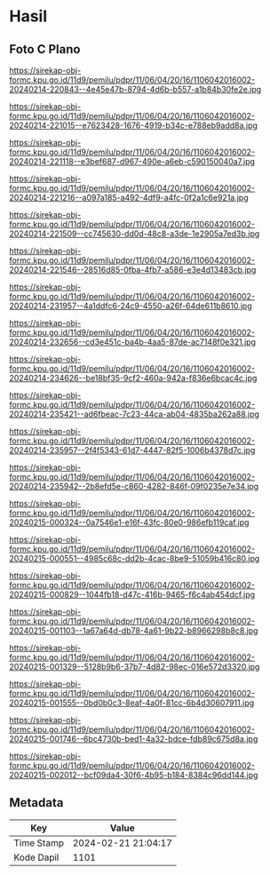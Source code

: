 # Hasil

## Foto C Plano

https://sirekap-obj-formc.kpu.go.id/11d9/pemilu/pdpr/11/06/04/20/16/1106042016002-20240214-220843--4e45e47b-8794-4d6b-b557-a1b84b30fe2e.jpg

https://sirekap-obj-formc.kpu.go.id/11d9/pemilu/pdpr/11/06/04/20/16/1106042016002-20240214-221015--e7623428-1676-4919-b34c-e788eb9add8a.jpg

https://sirekap-obj-formc.kpu.go.id/11d9/pemilu/pdpr/11/06/04/20/16/1106042016002-20240214-221118--e3bef687-d967-490e-a6eb-c590150040a7.jpg

https://sirekap-obj-formc.kpu.go.id/11d9/pemilu/pdpr/11/06/04/20/16/1106042016002-20240214-221216--a097a185-a492-4df9-a4fc-0f2a1c6e921a.jpg

https://sirekap-obj-formc.kpu.go.id/11d9/pemilu/pdpr/11/06/04/20/16/1106042016002-20240214-221509--cc745630-dd0d-48c8-a3de-1e2905a7ed3b.jpg

https://sirekap-obj-formc.kpu.go.id/11d9/pemilu/pdpr/11/06/04/20/16/1106042016002-20240214-221546--28516d85-0fba-4fb7-a586-e3e4d13483cb.jpg

https://sirekap-obj-formc.kpu.go.id/11d9/pemilu/pdpr/11/06/04/20/16/1106042016002-20240214-231957--4a1ddfc6-24c9-4550-a26f-64de611b8610.jpg

https://sirekap-obj-formc.kpu.go.id/11d9/pemilu/pdpr/11/06/04/20/16/1106042016002-20240214-232656--cd3e451c-ba4b-4aa5-87de-ac7148f0e321.jpg

https://sirekap-obj-formc.kpu.go.id/11d9/pemilu/pdpr/11/06/04/20/16/1106042016002-20240214-234626--be18bf35-9cf2-460a-942a-f836e6bcac4c.jpg

https://sirekap-obj-formc.kpu.go.id/11d9/pemilu/pdpr/11/06/04/20/16/1106042016002-20240214-235421--ad6fbeac-7c23-44ca-ab04-4835ba262a88.jpg

https://sirekap-obj-formc.kpu.go.id/11d9/pemilu/pdpr/11/06/04/20/16/1106042016002-20240214-235957--2f4f5343-61d7-4447-82f5-1006b4378d7c.jpg

https://sirekap-obj-formc.kpu.go.id/11d9/pemilu/pdpr/11/06/04/20/16/1106042016002-20240214-235942--2b8efd5e-c860-4282-846f-09f0235e7e34.jpg

https://sirekap-obj-formc.kpu.go.id/11d9/pemilu/pdpr/11/06/04/20/16/1106042016002-20240215-000324--0a7546e1-e16f-43fc-80e0-986efb119caf.jpg

https://sirekap-obj-formc.kpu.go.id/11d9/pemilu/pdpr/11/06/04/20/16/1106042016002-20240215-000551--4985c68c-dd2b-4cac-8be9-51059b416c80.jpg

https://sirekap-obj-formc.kpu.go.id/11d9/pemilu/pdpr/11/06/04/20/16/1106042016002-20240215-000829--1044fb18-d47c-416b-9465-f6c4ab454dcf.jpg

https://sirekap-obj-formc.kpu.go.id/11d9/pemilu/pdpr/11/06/04/20/16/1106042016002-20240215-001103--1a67a64d-db78-4a61-9b22-b8966298b8c8.jpg

https://sirekap-obj-formc.kpu.go.id/11d9/pemilu/pdpr/11/06/04/20/16/1106042016002-20240215-001329--5128b9b6-37b7-4d82-98ec-016e572d3320.jpg

https://sirekap-obj-formc.kpu.go.id/11d9/pemilu/pdpr/11/06/04/20/16/1106042016002-20240215-001555--0bd0b0c3-8eaf-4a0f-81cc-6b4d30607911.jpg

https://sirekap-obj-formc.kpu.go.id/11d9/pemilu/pdpr/11/06/04/20/16/1106042016002-20240215-001746--6bc4730b-bed1-4a32-bdce-fdb89c675d8a.jpg

https://sirekap-obj-formc.kpu.go.id/11d9/pemilu/pdpr/11/06/04/20/16/1106042016002-20240215-002012--bcf09da4-30f6-4b95-b184-8384c96dd144.jpg


## Metadata

| Key        | Value               |
| ---------- | ------------------- |
| Time Stamp | 2024-02-21 21:04:17 |
| Kode Dapil | 1101                |



